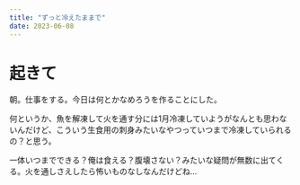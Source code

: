 ```yaml
---
title: "ずっと冷えたままで"
date: 2023-06-08
---
```


# 起きて
朝。仕事をする。今日は何とかなめろうを作ることにした。

何というか、魚を解凍して火を通す分には1月冷凍していようがなんとも思わないんだけど、こういう生食用の刺身みたいなやつっていつまで冷凍していられるの？と思う。

一体いつまでできる？俺は食える？腹壊さない？みたいな疑問が無数に出てくる。火を通しさえしたら怖いものなしなんだけどね...